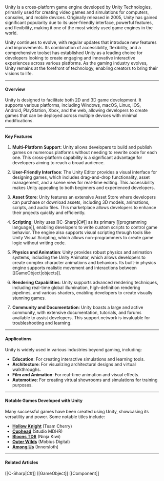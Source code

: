 Unity is a cross-platform game engine developed by Unity Technologies, primarily used for creating video games and simulations for computers, consoles, and mobile devices. Originally released in 2005, Unity has gained significant popularity due to its user-friendly interface, powerful features, and flexibility, making it one of the most widely used game engines in the world.

Unity continues to evolve, with regular updates that introduce new features and improvements. Its combination of accessibility, flexibility, and a comprehensive toolset has established Unity as a leading choice for developers looking to create engaging and innovative interactive experiences across various platforms. As the gaming industry evolves, Unity remains at the forefront of technology, enabling creators to bring their visions to life.

----
#### Overview

Unity is designed to facilitate both 2D and 3D game development. It supports various platforms, including Windows, macOS, Linux, iOS, Android, PlayStation, Xbox, and the web, allowing developers to create games that can be deployed across multiple devices with minimal modifications.

---
#### Key Features

1. **Multi-Platform Support**: Unity allows developers to build and publish games on numerous platforms without needing to rewrite code for each one. This cross-platform capability is a significant advantage for developers aiming to reach a broad audience.

2. **User-Friendly Interface**: The Unity Editor provides a visual interface for designing games, which includes drag-and-drop functionality, asset management, and a scene view for real-time editing. This accessibility makes Unity appealing to both beginners and experienced developers.

3. **Asset Store**: Unity features an extensive Asset Store where developers can purchase or download assets, including 3D models, animations, scripts, and audio files. This marketplace allows developers to enhance their projects quickly and efficiently.

4. **Scripting**: Unity uses [[C-Sharp|C#]] as its primary [[programming language]], enabling developers to write custom scripts to control game behavior. The engine also supports visual scripting through tools like Unity Visual Scripting, which allows non-programmers to create game logic without writing code.

5. **Physics and Animation**: Unity provides robust physics and animation systems, including the Unity Animator, which allows developers to create complex character animations and behaviors. Its built-in physics engine supports realistic movement and interactions between [[GameObject|objects]].

6. **Rendering Capabilities**: Unity supports advanced rendering techniques, including real-time global illumination, high-definition rendering pipelines, and various shaders, enabling developers to create visually stunning games.
   
7. **Community and Documentation**: Unity boasts a large and active community, with extensive documentation, tutorials, and forums available to assist developers. This support network is invaluable for troubleshooting and learning.

----
#### Applications

Unity is widely used in various industries beyond gaming, including:

- **Education**: For creating interactive simulations and learning tools.
- **Architecture**: For visualizing architectural designs and virtual walkthroughs.
- **Film and Animation**: For real-time animation and visual effects.
- **Automotive**: For creating virtual showrooms and simulations for training purposes.

----
#### Notable Games Developed with Unity

Many successful games have been created using Unity, showcasing its versatility and power. Some notable titles include:

- **[Hollow Knight](https://store.steampowered.com/app/367520/Hollow_Knight/)** (Team Cherry)
- **[Cuphead](https://store.steampowered.com/app/268910/Cuphead/)** (Studio MDHR)
- **[Bloons TD6](https://store.steampowered.com/app/960090/Bloons_TD_6/)** (Ninja Kiwi)
- **[Outer Wilds](https://store.steampowered.com/app/753640/Outer_Wilds/)** (Mobius Digital)
- **[Among Us](https://store.steampowered.com/app/945360/Among_Us/)** (Innersloth)

----
#### Related Articles
[[C-Sharp|C#]]
[[GameObject]]
[[Component]]